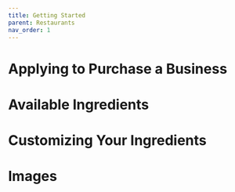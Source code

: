 ```yaml
---
title: Getting Started
parent: Restaurants
nav_order: 1
---
```


# Applying to Purchase a Business

# Available Ingredients

# Customizing Your Ingredients

# Images
